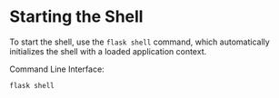 # Starting the Shell

To start the shell, use the `flask shell` command, which automatically initializes the shell with a loaded application context.

Command Line Interface:

```
flask shell
```


